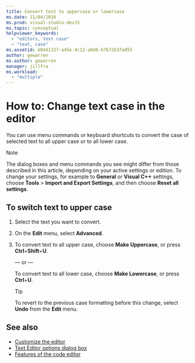 ```yaml
---
title: Convert text to uppercase or lowercase
ms.date: 11/04/2016
ms.prod: visual-studio-dev15
ms.topic: conceptual
helpviewer_keywords:
  - "editors, text case"
  - "text, case"
ms.assetid: b04d1327-a45e-4c12-a0d0-67672b3fa855
author: gewarren
ms.author: gewarren
manager: jillfra
ms.workload:
  - "multiple"
---
```

# How to: Change text case in the editor

You can use menu commands or keyboard shortcuts to convert the case of selected text to all upper case or to all lower case.

> [!NOTE]
> The dialog boxes and menu commands you see might differ from those described in this article, depending on your active settings or edition. To change your settings, for example to **General** or **Visual C++** settings, choose **Tools** > **Import and Export Settings**, and then choose **Reset all settings**.

## To switch text to upper case

1.  Select the text you want to convert.

2.  On the **Edit** menu, select **Advanced**.

3.  To convert text to all upper case, choose **Make Uppercase**, or press **Ctrl**+**Shift**+**U**.

    — or —

    To convert text to all lower case, choose **Make Lowercase**, or press **Ctrl**+**U**.

    > [!TIP]
    > To revert to the previous case formatting before this change, select **Undo** from the **Edit** menu.

## See also

- [Customize the editor](../ide/customizing-the-editor.md)
- [Text Editor options dialog box](../ide/reference/text-editor-options-dialog-box.md)
- [Features of the code editor](../ide/writing-code-in-the-code-and-text-editor.md)
